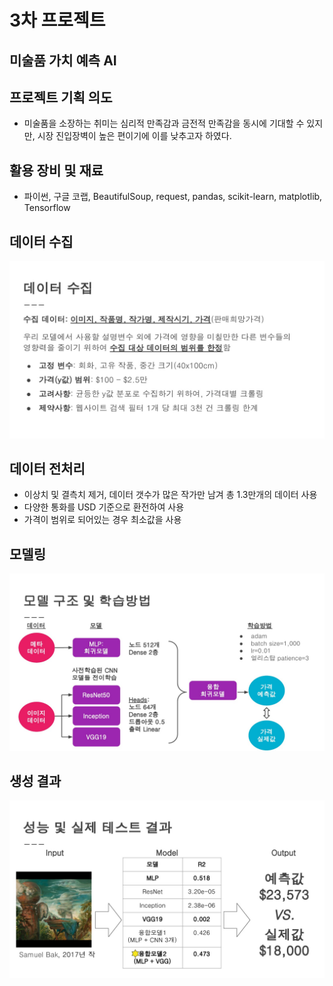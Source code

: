 # 3차 프로젝트

## 미술품 가치 예측 AI

## 프로젝트 기획 의도
- 미술품을 소장하는 취미는 심리적 만족감과 금전적 만족감을 동시에 기대할 수 있지만, 시장 진입장벽이 높은 편이기에 이를 낮추고자 하였다.

## 활용 장비 및 재료
- 파이썬, 구글 코랩, 
BeautifulSoup, request, pandas, scikit-learn, matplotlib, Tensorflow

## 데이터 수집
![alt text](데이터.jpg)

## 데이터 전처리
- 이상치 및 결측치 제거, 데이터 갯수가 많은 작가만 남겨 총 1.3만개의 데이터 사용
- 다양한 통화를 USD 기준으로 환전하여 사용
- 가격이 범위로 되어있는 경우 최소값을 사용

## 모델링
![alt text](모델_구조.jpg)

## 생성 결과
![alt text](결과.jpg)